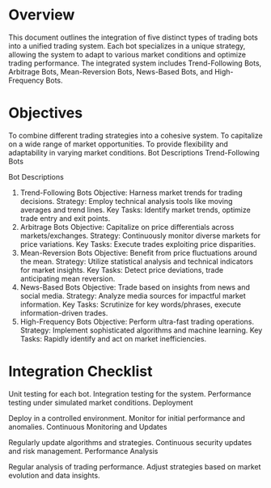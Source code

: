 
# Overview
This document outlines the integration of five distinct types of trading bots into a unified trading system. Each bot specializes in a unique strategy, allowing the system to adapt to various market conditions and optimize trading performance. The integrated system includes Trend-Following Bots, Arbitrage Bots, Mean-Reversion Bots, News-Based Bots, and High-Frequency Bots.

# Objectives
To combine different trading strategies into a cohesive system.
To capitalize on a wide range of market opportunities.
To provide flexibility and adaptability in varying market conditions.
Bot Descriptions
Trend-Following Bots

Bot Descriptions
1. Trend-Following Bots
Objective: Harness market trends for trading decisions.
Strategy: Employ technical analysis tools like moving averages and trend lines.
Key Tasks: Identify market trends, optimize trade entry and exit points.
2. Arbitrage Bots
Objective: Capitalize on price differentials across markets/exchanges.
Strategy: Continuously monitor diverse markets for price variations.
Key Tasks: Execute trades exploiting price disparities.
3. Mean-Reversion Bots
Objective: Benefit from price fluctuations around the mean.
Strategy: Utilize statistical analysis and technical indicators for market insights.
Key Tasks: Detect price deviations, trade anticipating mean reversion.
4. News-Based Bots
Objective: Trade based on insights from news and social media.
Strategy: Analyze media sources for impactful market information.
Key Tasks: Scrutinize for key words/phrases, execute information-driven trades.
5. High-Frequency Bots
Objective: Perform ultra-fast trading operations.
Strategy: Implement sophisticated algorithms and machine learning.
Key Tasks: Rapidly identify and act on market inefficiencies.

# Integration Checklist

 Unit testing for each bot.
 Integration testing for the system.
 Performance testing under simulated market conditions.
 Deployment

 Deploy in a controlled environment.
 Monitor for initial performance and anomalies.
 Continuous Monitoring and Updates

 Regularly update algorithms and strategies.
 Continuous security updates and risk management.
 Performance Analysis

 Regular analysis of trading performance.
 Adjust strategies based on market evolution and data insights.
